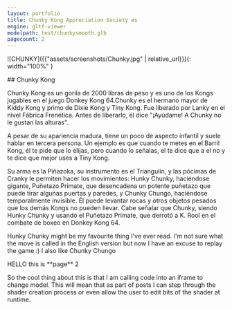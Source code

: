 ```yaml
---
layout: portfolio
title: Chunky Kong Appreciation Society es
engine: gltf-viewer
modelpath: test/chunkysmooth.glb
pagecount: 2
---
```


![CHUNKY]({{"assets/screenshots/Chunky.jpg" | relative_url}}){: width="100%" }

<div markdown="1" class="pagnated-page-wrapper" data-page-index="0" data-cmd-call='changeModel' data-cmd-args='test/chunkysmooth.glb'>
## Chunky Kong

Chunky Kong es un gorila de 2000 libras de peso y es uno de los Kongs jugables en el juego Donkey Kong 64.​Chunky es el hermano mayor de Kiddy Kong y primo de Dixie Kong y Tiny Kong. Fue liberado por Lanky en el nivel Fábrica Frenética. Antes de liberarlo, él dice "¡Ayúdame! A Chunky no le gustan las alturas".

A pesar de su apariencia madura, tiene un poco de aspecto infantil y suele hablar en tercera persona. Un ejemplo es que cuando te metes en el Barril Kong, él te pide que lo elijas, pero cuando lo señalas, el te dice que a el no y te dice que mejor uses a Tiny Kong. 

Su arma es la Piñazoka, su instrumento es el Triangulín, y las pócimas de Cranky le permiten hacer los movimientos: Hunky Chunky, haciéndose gigante, Puñetazo Primate, que desencadena un potente puñetazo que puede tirar algunas puertas y paredes, y Chunky Chungo, haciéndose temporalmente invisible. Él puede levantar rocas y otros objetos pesados que los demás Kongs no pueden llevar. Cabe señalar que Chunky, siendo Hunky Chunky y usando el Puñetazo Primate, que derrotó a K. Rool en el combate de boxeo en Donkey Kong 64.

Hunky Chunky might be my favourite thing I've ever read. I'm not sure what the move is called in the English version but now I have an excuse to replay the game :) I also like Chunky Chungo



</div>

<div markdown="1" class="pagnated-page-wrapper hidden" data-page-index="1" data-cmd-call='changeModel' data-cmd-args='test/discochunky.glb'>
HELLO this is **page** 2

So the cool thing about this is that I am calling code into an iframe to change model. This will mean that as part of posts I can step through the shader creation process or even allow the user to edit bits of the shader at runtime.
</div>